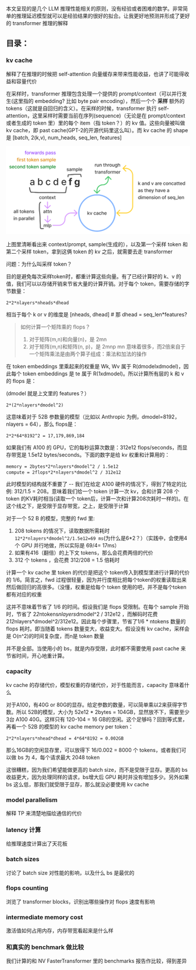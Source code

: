 本文呈现的是几个 LLM 推理性能相关的原则，没有经验或者困难的数学。非常简单的推理延迟模型就可以是经验结果的很好的拟合。让我更好地预测并形成了更好的 transformer 推理的解释

## 目录：
### kv cache
解释了在推理的时候把 self-attention 向量缓存来带来性能收益，也讲了可能得收益和容量代价

在采样时，transformer 推理包含处理一个提供的 prompt/context（可以并行发生(这里指的 embedding? 比如 byte pair encoding），然后一个个 **采样** 额外的 tokens（这就是自回归的含义）。在采样的时候，transformer 执行 self-attention，这里采样时需要当前在序列(sequence)（无论是在 prompt/context 或者生成的 token 里）里的每个 item（指 token？）的 kv 值。这些向量被叫做 kv cache，即 past cache(GPT-2的开源代码里这么叫）。而 kv cache 的 shape 是 [batch, 2(k,v), num\_heads, seq\_len, features]

![](imgs/kv-cache.png)

上图里清晰看出来 context/prompt, sample(生成的），以及第一个采样 token 和 第二个采样 token，拿到这俩 token 的 kv 之后，就需要去走 transformer

问题：为什么叫采样 token？

目的是避免每次采样token时，都重计算这些向量。有了已经计算好的 k、v 的值，我们可以以存储开销来节省大量的计算开销。对于每个 token，需要存储的字节数量：
```
2*2*nlayers*nheads*dhead
```
相当于每个 k or v 的维度是 [nheads, dhead] # 那 dhead = seq_len*features?

> 如何计算一个矩阵乘的 flops？
> 1. 对于矩阵(m,n)和向量(n)，是 2mn
> 2. 对于矩阵(m,n)和矩阵(n, p)，是 2mnp
> mn 意味着很多，而2倍来自于一个矩阵乘法是由两个算子组成：乘法和加法的操作


在 token embeddings 里乘起来的权重是 Wk, Wv 属于 R(dmodelxdmodel)，因此每个 token embeddings 是 te 属于 R(1xdmodel)。所以计算所有层的 k 和 v 的 flops 是：

(dmodel 就是上文里的 features？）
```
2*(2*nlayers*dmodel^2)

```
这意味着对于 52B 参数量的模型（比如以 Anthropic 为例，dmodel=8192，nlayers = 64），那么 flops是：

```
2*2*64*8192^2 = 17,179,869,184
```

如果我们有 A100 的 GPU，它的每秒运算次数是：312e12 flops/seconds，而显存带宽是 1.5e12 bytes/seconds。下面的数字是给 kv 权重和计算用的：

```
memory = 2bytes*2*nlayers*dmodel^2 / 1.5e12
compute = 2flops*2*nlayers*dmodel^2 / 312e12
```


此时模型的结构就不重要了 -- 我们在给定 A100 硬件的情况下，得到了特定的比例: 312/1.5 = 208。意味着我们给一个 token 计算一次 kv，会和计算 208 个 token 的KV耗时相当(读取一个 token后，计算一次和计算208次耗时一样的)。在这个线之下，是受限于显存带宽，之上，是受限于计算

对于一个 52 B 的模型，完整的 fwd 里:

1. 208 tokens 的情况下，读取数据所需耗时 `12*2*nlayers*dmodel^2/1.5e12=69 ms`(为什么是6*2？）（实践中，会使用4个 GPU 并行地做，所以实际是 69/4= 17ms）
2. 如果有416（翻倍）的上下文 tokens，那么会花费两倍的代价
3. 312 个 tokens ，会花费 312/208 = 1.5 倍耗时

计算一个 kv cache 里 token 的代价是把这个 token传入到模型里进行计算的代价的 1/6。简言之，fwd 过程很轻量，因为并行度相比把每个token的权重读取出来然后做回归的高很多。（没懂，权重是给每个 token 使用的吧，并不是每个token都有对应的权重

这并不意味着节省了 1/6 的时间。假设我们是 flops 受限制。在每个 sample 开始时，节省了 2*2*ntokens*nlayers*dmodel^2 / 312e12 ，而解码时花费 2*12*nlayers*dmodel^2/312e12。因此每个步骤里，节省了1/6 * ntokens 数量的 flops 耗时。即当随着 tokens 数量变大，收益变大。假设没有 kv cache，采样会是 O(n^2)的时间复杂度，而n是 token 数量

并不是全部。当使用小的 bs，就是内存受限，此时都不需要使用 past cache 来节省时间，开心地重计算。


### capacity
kv cache 的存储代价，模型权重的存储代价，对于性能而言，capacity 意味着什么

对于A100，有40G or 80G的显存。给定参数的数量，可以简单乘以2来获得字节数。所以 52B的模型，大小为 52e12 * 2bytes = 104GB，显然放不下，需要至少3台 A100 40G。这样只有 120-104 = 16 GB的空闲。这个足够吗？回到等式里，再看一个 52B 的模型的 kv cache memory per token：
```
2*2*nlayers*nhead*dhead = 4*64*8192 = 0.002GB
```

那么16GB的空闲显存里，可以放得下 16/0.002 = 8000 个 tokens，或者我们可以做 bs 为 4，每个请求最大 2048 token

这很糟糕，因为我们希望能做更高的 batch size，而不是受限于显存。更高的 bs 收益更大，因为处理同样的请求，bs增大后 GPU 耗时并没有增加多少。另外如果 bs 这么低，那我们就受限于显存，那么就没必要使用 kv cache



### model parallelism
解释 TP 来清楚地描绘通信的代价

### latency 计算
给推理速度计算出了天花板

### batch sizes
讨论了 batch size 对性能的影响，以及什么 bs 是最优的

### flops counting
浏览了 transformer blocks，识别出哪些操作对 flops 速度有影响

### intermediate memory cost
激活值如何占用内存，内存带宽看起来是什么样

### 和真实的 benchmark 做比较
我们计算的和 NV FasterTransformer 里的 benchmarks 报告作比较，得到差异
